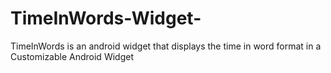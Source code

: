 # TimeInWords-Widget-
TimeInWords is an android widget that displays the time in word format in a Customizable Android Widget
